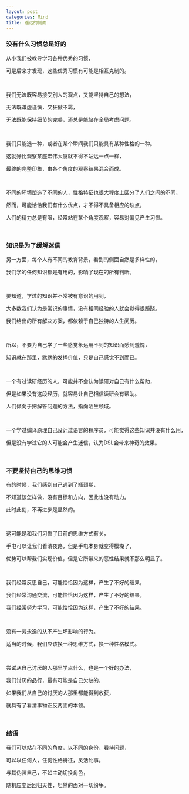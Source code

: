 ```yaml
---
layout: post
categories: Mind
title: 遥远的侧面
---
```


### 没有什么习惯总是好的

从小我们被教导学习各种优秀的习惯，

可是后来才发现，这些优秀习惯有可能是相互克制的。

<br/>

我们无法既容易接受别人的观点，又能坚持自己的想法，

无法既谦虚谨慎，又狂傲不羁，

无法既能保持细节的完美，还总是能站在全局考虑问题。

<br/>

我们只能选一种，或者在某个瞬间我们只能具有某种性格的一种。

这就好比观察某座宏伟大厦就不得不站远一点一样，

最终的完整印象，由各个角度的观察结果混合而成。

<br/>

不同的环境塑造了不同的人，性格特征也很大程度上区分了人们之间的不同，

然而，可能恰恰我们有什么优点，才不得不具备相应的缺点，

人们的精力总是有限，经常站在某个角度观察，容易对偏见产生习惯。

<br/>

### 知识是为了缓解迷信

另一方面，每个人有不同的教育背景，看到的侧面自然是多样性的，

我们学的任何知识都是有用的，影响了现在的所有判断。

<br/>

要知道，学过的知识并不常被有意识的用到，

大多数我们认为是常识的事情，没有相同经验的人就会觉得很蹊跷。

我们给出的所有解决方案，都依赖于自己独特的人生阅历。

<br/>

所以，不要为自己学了一些感觉永远用不到的知识而感到羞愧，

知识就在那里，默默的发挥价值，只是自己感觉不到而已。

<br/>

一个有过读研经历的人，可能并不会认为读研对自己有什么帮助，

但是如果没有这段经历，就容易让自己相信读研会有帮助。

人们倾向于把解答问题的方法，指向陌生领域。

<br/>

一个学过编译原理自己设计过语言的程序员，可能觉得这些知识并没有什么用，

但是没有学过它的人可能会产生迷信，认为DSL会带来神奇的效果。

<br/>

### 不要坚持自己的思维习惯

有的时候，我们感到自己遇到了瓶颈期，

不知道该怎样做，没有目标和方向，因此也没有动力。

此时此刻，不再进步是显然的。

<br/>

这可能是和我们习惯了目前的思维方式有关，

手电可以让我们看清夜路，但是手电本身就变得模糊了，

优势可以帮我们实现价值，但是它所带来的恶性结果就不那么明显了。

<br/>

我们经常反思自己，可能恰恰因为这样，产生了不好的结果，

我们经常沟通交流，可能恰恰因为这样，产生了不好的结果，

我们经常努力学习，可能恰恰因为这样，产生了不好的结果。

<br/>

没有一劳永逸的从不产生坏影响的行为。

适当的时候，我们应该换一种思维方式，换一种性格模式。

<br/>

尝试从自己讨厌的人那里学点什么，也是一个好的办法，

我们讨厌的品行，最有可能是自己欠缺的，

如果我们从自己的讨厌的人那里都能得到收获，

就具有了看清事物正反两面的本领。

<br/>

### 结语

我们可以站在不同的角度，以不同的身份，看待问题，

可以以任何人，任何性格特征，灵活处事。

与其伪装自己，不如主动切换角色，

随机应变后回归天性，坦然的面对一切纷争。